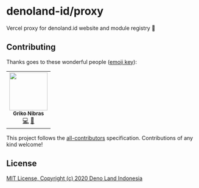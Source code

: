 # denoland-id/proxy

Vercel proxy for denoland.id website and module registry 🔀

## Contributing

Thanks goes to these wonderful people ([emoji key](https://allcontributors.org/docs/en/emoji-key)):

<!-- ALL-CONTRIBUTORS-LIST:START - Do not remove or modify this section -->
<!-- prettier-ignore-start -->
<!-- markdownlint-disable -->
<table>
  <tr>
    <td align="center"><a href="https://griko.id"><img src="https://avatars1.githubusercontent.com/u/8220954?v=4" width="100px;" alt=""/><br /><sub><b>Griko Nibras</b></sub></a><br /><a href="https://github.com/denoland-id/denoland.id/commits?author=grikomsn" title="Code">💻</a> <a href="#maintenance-grikomsn" title="Maintenance">🚧</a></td>
  </tr>
</table>

<!-- markdownlint-enable -->
<!-- prettier-ignore-end -->

<!-- ALL-CONTRIBUTORS-LIST:END -->

This project follows the [all-contributors][all-contributors] specification.
Contributions of any kind welcome!

## License

[MIT License, Copyright (c) 2020 Deno Land Indonesia](https://github.com/denoland-id/denoland.id/blob/master/LICENSE)

[all-contributors]: https://github.com/all-contributors/all-contributors
